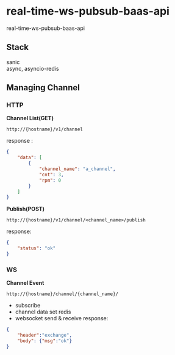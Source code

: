 # real-time-ws-pubsub-baas-api
real-time-ws-pubsub-baas-api


## Stack
sanic      
async, asyncio-redis
## Managing Channel

### HTTP
**Channel List(GET)**
```
http://{hostname}/v1/channel
```
response : 
```json
{
    "data": [
        {
            "channel_name": "a_channel",
            "cnt": 3,
            "rpm": 0
        }
    ]
}
```
**Publish(POST)**
```
http://{hostname}/v1/channel/<channel_name>/publish
```
response:
```json
{
    "status": "ok"
}
```

### WS
**Channel Event**
```
http://{hostname}/channel/{channel_name}/
```
* subscribe
* channel data set redis
* websocket send & receive 
response:
```json
{
    "header":"exchange", 
    "body": {"msg":"ok"}
}
```
